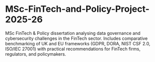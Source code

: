 # MSc-FinTech-and-Policy-Project-2025-26
MSc FinTech &amp; Policy dissertation analysing data governance and cybersecurity challenges in the FinTech sector. Includes comparative benchmarking of UK and EU frameworks (GDPR, DORA, NIST CSF 2.0, ISO/IEC 27001) with practical recommendations for FinTech firms, regulators, and policymakers.
